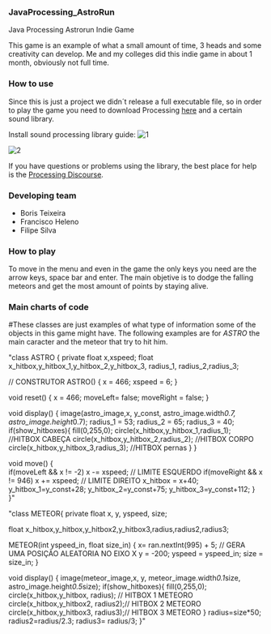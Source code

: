 ### JavaProcessing_AstroRun
Java Processing Astrorun Indie Game


This game is an example of what a small amount of time, 3 heads and some creativity can develop.
Me and my colleges did this indie game in about 1 month, obviously not full time.

### How to use

Since this is just a project we didn´t release a full executable file, so in order to play the game you need to download Processing [here](https://processing.org/download) and a certain sound library.

Install sound processing library guide:
![1](https://user-images.githubusercontent.com/92954277/138365643-f804c2a5-60bf-4bba-a25c-1a7155832b35.png)

![2](https://user-images.githubusercontent.com/92954277/138365799-4790e808-021f-4b5b-b586-01707329bf14.png)

If you have questions or problems using the library, the best place for help is the [Processing Discourse](https://discourse.processing.org/). 


### Developing team

* Boris Teixeira 
* Francisco Heleno
* Filipe Silva


### How to play

To move in the menu and even in the game the only keys you need are the arrow keys, space bar and enter.
The main objetive is to dodge the falling meteors and get the most amount of points by staying alive.


### Main charts of code

#These classes are just examples of what type of information some of the objects in this game might have. The following examples are for *ASTRO* the main caracter and the meteor that try to hit him.

"class ASTRO {
  private float x,xspeed;
  float x_hitbox,y_hitbox_1,y_hitbox_2,y_hitbox_3, radius_1, radius_2,radius_3;
  
  // CONSTRUTOR
  ASTRO() {
    x = 466;
    xspeed = 6;
  }
  
  void reset() {
    x = 466;
    moveLeft= false; 
    moveRight = false;
  }
 
  void display() {
    image(astro_image,x, y_const, astro_image.width*0.7, astro_image.height*0.7);
    radius_1 = 53;
    radius_2 = 65;
    radius_3 = 40;
    if(show_hitboxes){ 
      fill(0,255,0);
      circle(x_hitbox,y_hitbox_1,radius_1); //HITBOX CABEÇA
      circle(x_hitbox,y_hitbox_2,radius_2); //HITBOX CORPO 
      circle(x_hitbox,y_hitbox_3,radius_3); //HITBOX pernas
    }
  }
 
  void move() {  
    if(moveLeft && x != -2) x -= xspeed; // LIMITE ESQUERDO
    if(moveRight && x != 946) x += xspeed; // LIMITE DIREITO
    x_hitbox = x+40;
    y_hitbox_1=y_const+28;
    y_hitbox_2=y_const+75;
    y_hitbox_3=y_const+112;
  }
}"

"class METEOR{
  private float x, y, yspeed, size;
  
  float x_hitbox,y_hitbox,y_hitbox2,y_hitbox3,radius,radius2,radius3;
  
  METEOR(int yspeed_in, float size_in) {
    x= ran.nextInt(995) + 5; // GERA UMA POSIÇÃO ALEATORIA NO EIXO X
    y = -200;
    yspeed = yspeed_in;
    size = size_in;
  }
  
   void display() {
    image(meteor_image,x, y, meteor_image.width*0.1*size, astro_image.height*0.5*size);
    if(show_hitboxes){ 
      fill(0,255,0);
      circle(x_hitbox,y_hitbox, radius); // HITBOX 1 METEORO 
      circle(x_hitbox,y_hitbox2, radius2);// HITBOX 2 METEORO 
      circle(x_hitbox,y_hitbox3, radius3);// HITBOX 3 METEORO 
    }
    radius=size*50;
    radius2=radius/2.3;
    radius3= radius/3;
  }"
  
  
